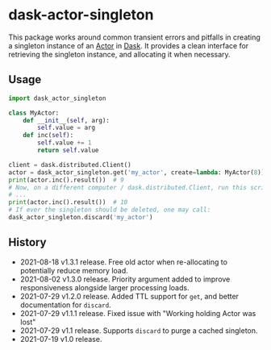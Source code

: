 dask-actor-singleton
====================

This package works around common transient errors and pitfalls in creating a singleton instance of an [Actor](https://distributed.dask.org/en/latest/actors.html) in [Dask](https://docs.dask.org/en/latest/). It provides a clean interface for retrieving the singleton instance, and allocating it when necessary.

Usage
-----

```python
import dask_actor_singleton

class MyActor:
    def __init__(self, arg):
        self.value = arg
    def inc(self):
        self.value += 1
        return self.value

client = dask.distributed.Client()
actor = dask_actor_singleton.get('my_actor', create=lambda: MyActor(8))
print(actor.inc().result())  # 9
# Now, on a different computer / dask.distributed.Client, run this script again:
# ...
print(actor.inc().result())  # 10
# If ever the singleton should be deleted, one may call:
dask_actor_singleton.discard('my_actor')
```

History
-------
* 2021-08-18 v1.3.1 release. Free old actor when re-allocating to potentially reduce memory load.
* 2021-08-02 v1.3.0 release. Priority argument added to improve responsiveness alongside larger processing loads.
* 2021-07-29 v1.2.0 release. Added TTL support for `get`, and better documentation for `discard`.
* 2021-07-29 v1.1.1 release. Fixed issue with "Working holding Actor was lost"
* 2021-07-29 v1.1 release. Supports `discard` to purge a cached singleton.
* 2021-07-19 v1.0 release.


